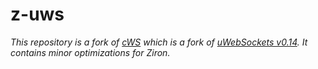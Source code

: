 # z-uws 

*This repository is a fork of [cWS](https://github.com/ClusterWS/cWS/tree/V3.0.0) which is a fork of [uWebSockets v0.14](https://github.com/uNetworking/uWebSockets/tree/v0.14).
 It contains minor optimizations for Ziron.*
